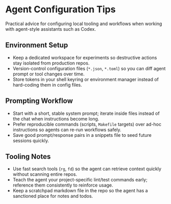 # Agent Configuration Tips

Practical advice for configuring local tooling and workflows when working with agent-style assistants such as Codex.

## Environment Setup
- Keep a dedicated workspace for experiments so destructive actions stay isolated from production repos.
- Version-control configuration files (`*.json`, `*.toml`) so you can diff agent prompt or tool changes over time.
- Store tokens in your shell keyring or environment manager instead of hard-coding them in config files.

## Prompting Workflow
- Start with a short, stable system prompt; iterate inside files instead of the chat when instructions become long.
- Prefer reproducible commands (scripts, `Makefile` targets) over ad-hoc instructions so agents can re-run workflows safely.
- Save good prompt/response pairs in a snippets file to seed future sessions quickly.

## Tooling Notes
- Use fast search tools (`rg`, `fd`) so the agent can retrieve context quickly without scanning entire repos.
- Teach the agent your project-specific lint/test commands early; reference them consistently to reinforce usage.
- Keep a scratchpad markdown file in the repo so the agent has a sanctioned place for notes and todos.
